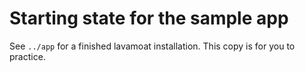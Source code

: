 # Starting state for the sample app

See `../app` for a finished lavamoat installation. This copy is for you to practice.